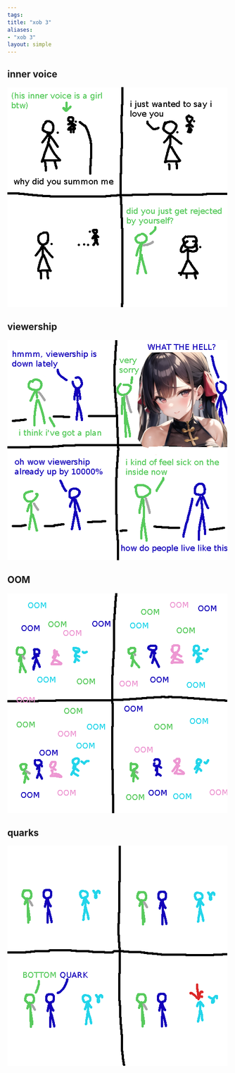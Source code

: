 ```yaml
---
tags: 
title: "xob 3"
aliases:
- "xob 3"
layout: simple
---
```


## inner voice

![inner](assets/inner.png)

## viewership

![viewers](assets/viewers.png)

## OOM

![oom](assets/oom.png)

## quarks

![quarks](assets/quarks.png)
